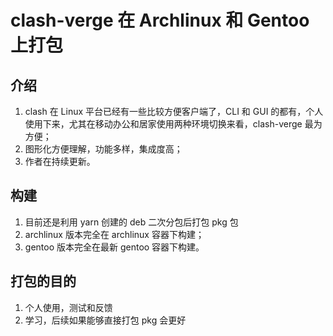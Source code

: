 # clash-verge 在 Archlinux 和 Gentoo 上打包

## 介绍 ##

1. clash 在 Linux 平台已经有一些比较方便客户端了，CLI 和 GUI 的都有，个人使用下来，尤其在移动办公和居家使用两种环境切换来看，clash-verge 最为方便；
2. 图形化方便理解，功能多样，集成度高；
3. 作者在持续更新。

## 构建 ##

1. 目前还是利用 yarn 创建的 deb 二次分包后打包 pkg 包
2. archlinux 版本完全在 archlinux 容器下构建；
3. gentoo 版本完全在最新 gentoo 容器下构建。

## 打包的目的 ##

1. 个人使用，测试和反馈
2. 学习，后续如果能够直接打包 pkg 会更好
